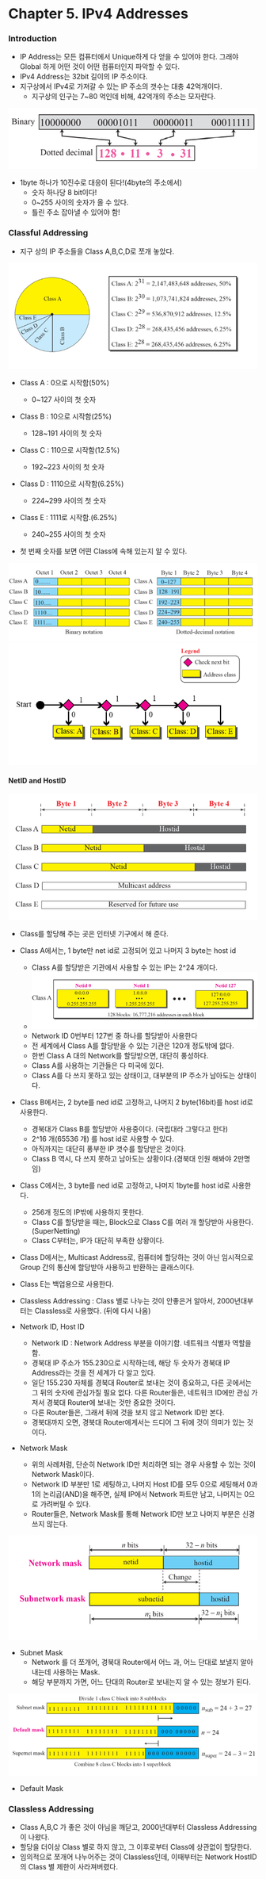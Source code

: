 # Chapter 5. IPv4 Addresses


### Introduction

+ IP Address는 모든 컴퓨터에서 Unique하게 다 얻을 수 있어야 한다. 그래야 Global 하게 어떤 것이 어떤 컴퓨터인지 파악할 수 있다.
+ IPv4 Address는 32bit 길이의 IP 주소이다.
+ 지구상에서 IPv4로 가져갈 수 있는 IP 주소의 갯수는 대충 42억개이다.
  - 지구상의 인구는 7~80 억인데 비해, 42억개의 주소는 모자란다.

<img src = "images/CompNetwork_Ch5_1.png" />

+ 1byte 하나가 10진수로 대응이 된다!(4byte의 주소에서)
  - 숫자 하나당 8 bit이다!
  - 0~255 사이의 숫자가 올 수 있다.
  - 틀린 주소 잡아낼 수 있어야 함!

### Classful Addressing

+ 지구 상의 IP 주소들을 Class A,B,C,D로 쪼개 놓았다.

<img src = "images/CompNetwork_Ch5_2.png" />

+ Class A : 0으로 시작함(50%)
  - 0~127 사이의 첫 숫자
+ Class B : 10으로 시작함(25%)
  - 128~191 사이의 첫 숫자
+ Class C : 110으로 시작함(12.5%)
  - 192~223 사이의 첫 숫자
+ Class D : 1110으로 시작함(6.25%)
  - 224~299 사이의 첫 숫자
+ Class E : 1111로 시작함.(6.25%)
  - 240~255 사이의 첫 숫자
  
+ 첫 번째 숫자를 보면 어떤 Class에 속해 있는지 알 수 있다.
  
<img src = "images/CompNetwork_Ch5_3.png" />
<img src = "images/CompNetwork_Ch5_4.png" />

#### NetID and HostID

<img src = "images/CompNetwork_Ch5_5.png" />

+ Class를 할당해 주는 곳은 인터넷 기구에서 해 준다.

+ Class A에서는, 1 byte만 net id로 고정되어 있고 나머지 3 byte는 host id
  - Class A를 할당받은 기관에서 사용할 수 있는 IP는 2^24 개이다.
  - <img src = "images/CompNetwork_Ch5_6.png" />
  - Network ID 0번부터 127번 중 하나를 할당받아 사용한다
  - 전 세계에서 Class A를 할당받을 수 있는 기관은 120개 정도밖에 없다.  
  - 한번 Class A 대의 Network를 할당받으면, 대단히 풍성하다. 
  - Class A를 사용하는 기관들은 다 미국에 있다. 
  - Class A를 다 쓰지 못하고 있는 상태이고, 대부분의 IP 주소가 남아도는 상태이다.

+ Class B에서는, 2 byte를 ned id로 고정하고, 나머지 2 byte(16bit)를 host id로 사용한다.
  - 경북대가 Class B를 할당받아 사용중이다. (국립대라 그렇다고 한다)
  - 2^16 개(65536 개) 를 host id로 사용할 수 있다.
  - 아직까지는 대단히 풍부한 IP 갯수를 할당받은 것이다.
  - Class B 역시, 다 쓰지 못하고 남아도는 상황이다.(경북대 인원 해봐야 2만명임)

+ Class C에서는, 3 byte를 ned id로 고정하고, 나머지 1byte를 host id로 사용한다.
  - 256개 정도의 IP밖에 사용하지 못한다. 
  - Class C를 할당받을 때는, Block으로 Class C를 여러 개 할당받아 사용한다.(SuperNetting)
  - Class C부터는, IP가 대단히 부족한 상황이다.
  
+ Class D에서는, Multicast Address로, 컴퓨터에 할당하는 것이 아닌 임시적으로 Group 간의 통신에 할당받아 사용하고 반환하는 클래스이다.

+ Class E는 백업용으로 사용한다.

+ Classless Addressing : Class 별로 나누는 것이 안좋은거 알아서, 2000년대부터는 Classless로 사용했다. (뒤에 다시 나옴)


+ Network ID, Host ID
  - Network ID : Network Address 부분을 이야기함. 네트워크 식별자 역할을 함.
  - 경북대 IP 주소가 155.230으로 시작하는데, 해당 두 숫자가 경북대 IP Address라는 것을 전 세계가 다 알고 있다.
  - 일단 155.230 자체를 경북대 Router로 보내는 것이 중요하고, 다른 곳에서는 그 뒤의 숫자에 관심가질 필요 없다. 다른 Router들은, 네트워크 ID에만 관심 가져서 경북대 Router에 보내는 것만 중요한 것이다.
  - 다른 Router들은, 그래서 뒤에 것을 보지 않고 Network ID만 본다.
  - 경북대까지 오면, 경북대 Router에게서는 드디어 그 뒤에 것이 의미가 있는 것이다.

+ Network Mask
  - 위의 사례처럼, 단순히 Network ID만 처리하면 되는 경우 사용할 수 있는 것이 Network Mask이다.
  - Network ID 부분만 1로 세팅하고, 나머지 Host ID를 모두 0으로 세팅해서 0과 1의 논리곱(AND)을 해주면, 실제 IP에서 Network 파트만 남고, 나머지는 0으로 가려버릴 수 있다.
  - Router들은, Network Mask를 통해 Network ID만 보고 나머지 부분은 신경쓰지 않는다.

<img src = "images/CompNetwork_Ch5_7.png" />

+ Subnet Mask
  - Network 를 더 쪼개어, 경북대 Router에서 어느 과, 어느 단대로 보낼지 알아내는데 사용하는 Mask.
  - 해당 부분까지 가면, 어느 단대의 Router로 보내는지 알 수 있는 정보가 된다.
  
<img src = "images/CompNetwork_Ch5_8.png" /> 

+ Default Mask



### Classless Addressing

+ Class A,B,C 가 좋은 것이 아님을 깨닫고, 2000년대부터 Classless Addressing이 나왔다.
+ 할당을 더이상 Class 별로 하지 않고, 그 이후로부터 Class에 상관없이 할당한다.
+ 임의적으로 쪼개어 나누어주는 것이 Classless인데, 이때부터는 Network HostID 의 Class 별 제한이 사라져버렸다.

